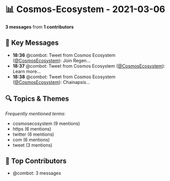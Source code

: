 # 📊 Cosmos-Ecosystem - 2021-03-06
**3 messages** from **1 contributors**

## 💬 Key Messages
- **18:36** @combot: Tweet from Cosmos Ecosystem ([@CosmosEcosystem](https://twitter.com/CosmosEcosystem)):
Join Regen...
- **18:37** @combot: Tweet from Cosmos Ecosystem ([@CosmosEcosystem](https://twitter.com/CosmosEcosystem)):
Learn more...
- **18:38** @combot: Tweet from Cosmos Ecosystem ([@CosmosEcosystem](https://twitter.com/CosmosEcosystem)):
Chainapsis...

## 🔍 Topics & Themes
*Frequently mentioned terms:*
- cosmosecosystem (9 mentions)
- https (6 mentions)
- twitter (6 mentions)
- com (6 mentions)
- tweet (3 mentions)

## 👥 Top Contributors
- @combot: 3 messages
